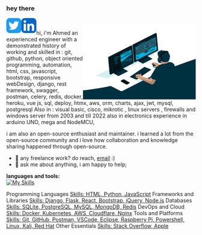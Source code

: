 ### hey there 

<a href="https://twitter.com/ahmedclenton403">
  <img align="left" alt="Ahmed | Twitter" width="40px" src="https://github.com/tandpfun/skill-icons/raw/main/icons/Twitter.svg" />
</a>
<a href="https://www.linkedin.com/in/ahmed-gamal-378333151/">
  <img align="left" alt="Ahmed's LinkedIN" width="40px"src="https://github.com/tandpfun/skill-icons/raw/main/icons/LinkedIn.svg" />
</a>

<br />
  <img center align="right" alt="GIF" src="https://github.com/Gemy403/Gemy403/blob/main/code.gif?raw=true" width="300" height="200" />

hi, i'm Ahmed an experienced engineer with a demonstrated history of working and skilled in :
git, github, python, object oriented programming, automation, html, css, javascript, bootstrap, responsive webDesign, django, rest framework, swagger, postman, celery, redis, docker, heroku, vue js, sql, deploy, htmx, aws, orm, charts, ajax, jwt, mysql, postgresql
Also in : visual basic, cisco, mikrotic , linux servers , firewalls and windows server from 2003 and till 2022 
also in electronics experience in arduino UNO, mega and NodeMCU,

i am also an open-source enthusiast and maintainer. i learned a lot from the open-source community and i love how collaboration and knowledge sharing happened through open-source.


  
- 💼 any freelance work? do reach, [email](mailto:gemygmal403@gmail.com) :)
- 💬 ask me about anything, i am happy to help;

**languages and tools:**  
[![My Skills](https://skillicons.dev/icons?i=html,py,git,github,django,react,flask,redis,sqlite,docker,kubernetes,eclipse,vscode,js,jquery,linux,kali,redhat,mongodb,mysql,nginx,nodejs,postgres,postman,powershell,raspberrypi,stackoverflow,vscode,aws,bootstrap,cloudflare,css,apple&theme=light)](https://skillicons.dev)

Programming Languages
[Skills: HTML, Python, JavaScript](https://skillicons.dev)
Frameworks and Libraries
[Skills: Django, Flask, React, Bootstrap, jQuery, Node.js](https://skillicons.dev)
Databases
[Skills: SQLite, PostgreSQL, MySQL, MongoDB, Redis](https://skillicons.dev)
DevOps and Cloud
[Skills: Docker, Kubernetes, AWS, Cloudflare, Nginx](https://skillicons.dev)
Tools and Platforms
[Skills: Git, GitHub, Postman, VSCode, Eclipse, Raspberry Pi, Powershell, Linux, Kali, Red Hat](https://skillicons.dev)
Other Essentials
[Skills: Stack Overflow, Apple](https://skillicons.dev)

<!--END_SECTION:waka-->





